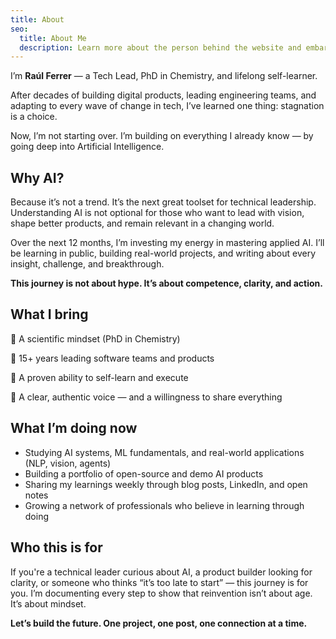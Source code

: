 ```yaml
---
title: About
seo:
  title: About Me
  description: Learn more about the person behind the website and embark on a journey of inspiration and shared experiences.
---
```


I’m <b>Raúl Ferrer</b> — a Tech Lead, PhD in Chemistry, and lifelong self-learner.

After decades of building digital products, leading engineering teams, and adapting to every wave of change in tech, I’ve learned one thing: stagnation is a choice.

Now, I’m not starting over.
I’m building on everything I already know — by going deep into Artificial Intelligence.

## Why AI?
Because it’s not a trend. It’s the next great toolset for technical leadership.
Understanding AI is not optional for those who want to lead with vision, shape better products, and remain relevant in a changing world.

Over the next 12 months, I’m investing my energy in mastering applied AI.
I’ll be learning in public, building real-world projects, and writing about every insight, challenge, and breakthrough.

<b>This journey is not about hype. It’s about competence, clarity, and action.</b>

## What I bring
🧪 A scientific mindset (PhD in Chemistry)

💼 15+ years leading software teams and products

🚀 A proven ability to self-learn and execute

📣 A clear, authentic voice — and a willingness to share everything

## What I’m doing now
* Studying AI systems, ML fundamentals, and real-world applications (NLP, vision, agents)
* Building a portfolio of open-source and demo AI products
* Sharing my learnings weekly through blog posts, LinkedIn, and open notes
* Growing a network of professionals who believe in learning through doing

## Who this is for
If you're a technical leader curious about AI, a product builder looking for clarity, or someone who thinks “it’s too late to start” — this journey is for you.
I’m documenting every step to show that reinvention isn’t about age. It’s about mindset.

<b>Let’s build the future. One project, one post, one connection at a time.</b>
